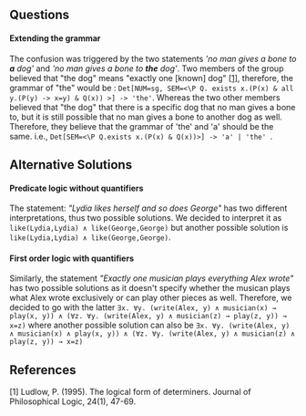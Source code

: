 ## Questions

#### Extending the grammar
The confusion was triggered by the two statements _'no man gives a bone to __a__ dog'_ and _'no man gives a bone to __the__ dog'_. 
Two members of the group believed that "the dog" means "exactly one [known] dog" [[1]](https://doi.org/10.1007/BF01052730), therefore, the grammar of "the" would be : `Det[NUM=sg, SEM=<\P Q. exists x.(P(x) & all y.(P(y) -> x=y) & Q(x)) >] -> 'the'`.
Whereas the two other members believed that "the dog" that there is a specific dog that no man gives a bone to, but it is still possible that no man gives a bone to another dog as well. Therefore, they believe that the grammar of 'the' and 'a' should be the same. i.e., `Det[SEM=<\P Q.exists x.(P(x) & Q(x))>] -> 'a' | 'the'
`.

## Alternative Solutions

#### Predicate logic without quantifiers
The statement: _"Lydia likes herself and so does George"_ has two different interpretations, thus two possible solutions.
We decided to interpret it as `like(Lydia,Lydia) ∧ like(George,George)` but another possible solution is `like(Lydia,Lydia) ∧ like(George,George)`.

#### First order logic with quantifiers
Similarly, the statement _"Exactly one musician plays everything Alex wrote"_ has two possible solutions as it doesn't specify whether the musican plays what Alex wrote exclusively or can play other pieces as well.
Therefore, we decided to go with the latter `∃x. ∀y. (write(Alex, y) ∧ musician(x) → play(x, y)) ∧ (∀z. ∀y. (write(Alex, y) ∧ musician(z) → play(z, y)) → x=z)` where another possible solution can also be `∃x. ∀y. (write(Alex, y) ∧ musician(x) ∧ play(x, y)) ∧ (∀z. ∀y. (write(Alex, y) ∧ musician(z) ∧ play(z, y)) → x=z)`




## References
[1] Ludlow, P. (1995). The logical form of determiners. Journal of Philosophical Logic, 24(1), 47-69.
